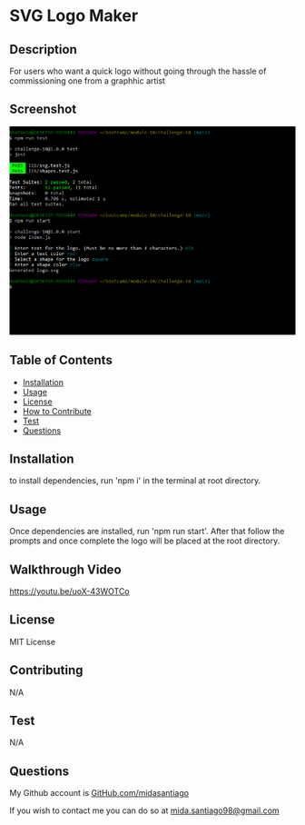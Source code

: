 # SVG Logo Maker
    
## Description
    
For users who want a quick logo without going through the hassle of commissioning one from a graphhic artist

## Screenshot

![Full Application View](assets/SVG_Logo_SS.PNG)
    
## Table of Contents
    
- [Installation](#installation)
- [Usage](#usage)
- [License](#license)
- [How to Contribute](#contributing)
- [Test](#test)
- [Questions](#questions)
    
## Installation
    
to install dependencies, run 'npm i' in the terminal at root directory.
    
## Usage
    
Once dependencies are installed, run 'npm run start'. After that follow the prompts and once complete the logo will be placed at the root directory.

## Walkthrough Video

https://youtu.be/uoX-43WOTCo
    
## License
    
MIT License
    
## Contributing
    
N/A
    
## Test
    
N/A
    
## Questions
    
My Github account is [GitHub.com/midasantiago](github.com/midasantiago)
    
If you wish to contact me you can do so at mida.santiago98@gmail.com

